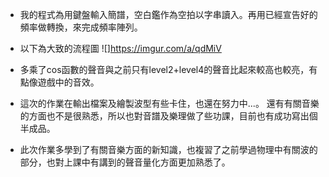 
* 我的程式為用鍵盤輸入簡譜，空白鑑作為空拍以字串讀入。再用已經宣告好的頻率做轉換，來完成頻率陣列。

* 以下為大致的流程圖
![]https://imgur.com/a/qdMiV

* 多乘了cos函數的聲音與之前只有level2+level4的聲音比起來較高也較亮，有點像遊戲中的音效。

* 這次的作業在輸出檔案及繪製波型有些卡住，也還在努力中...。
  還有有關音樂的方面也不是很熟悉，所以也對音譜及樂理做了些功課，目前也有成功寫出個半成品。
  
* 此次作業多學到了有關音樂方面的新知識，也複習了之前學過物理中有關波的部分，也對上課中有講到的聲音量化方面更加熟悉了。
